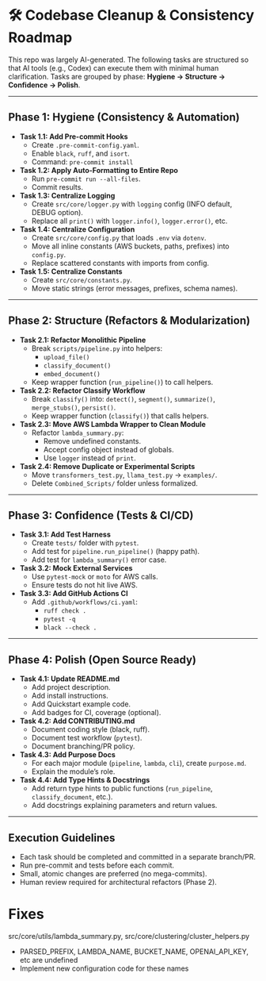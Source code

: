 # 🛠 Codebase Cleanup & Consistency Roadmap

This repo was largely AI-generated. The following tasks are structured so that AI tools (e.g., Codex) can execute them with minimal human clarification. Tasks are grouped by phase: **Hygiene → Structure → Confidence → Polish**.

---

## Phase 1: Hygiene (Consistency & Automation)

- **Task 1.1: Add Pre-commit Hooks**    
    - Create `.pre-commit-config.yaml`.        
    - Enable `black`, `ruff`, and `isort`.        
    - Command: `pre-commit install`        
- **Task 1.2: Apply Auto-Formatting to Entire Repo**    
    - Run `pre-commit run --all-files`.        
    - Commit results.        
- **Task 1.3: Centralize Logging**    
    - Create `src/core/logger.py` with `logging` config (INFO default, DEBUG option).        
    - Replace all `print()` with `logger.info()`, `logger.error()`, etc.        
- **Task 1.4: Centralize Configuration**    
    - Create `src/core/config.py` that loads `.env` via `dotenv`.        
    - Move all inline constants (AWS buckets, paths, prefixes) into `config.py`.        
    - Replace scattered constants with imports from config.        
- **Task 1.5: Centralize Constants**    
    - Create `src/core/constants.py`.        
    - Move static strings (error messages, prefixes, schema names). 

---

## Phase 2: Structure (Refactors & Modularization)

- **Task 2.1: Refactor Monolithic Pipeline**    
    - Break `scripts/pipeline.py` into helpers:        
        - `upload_file()`            
        - `classify_document()`            
        - `embed_document()`            
    - Keep wrapper function (`run_pipeline()`) to call helpers.        
- **Task 2.2: Refactor Classify Workflow**    
    - Break `classify()` into: `detect()`, `segment()`, `summarize()`, `merge_stubs()`, `persist()`.        
    - Keep wrapper function (`classify()`) that calls helpers.        
- **Task 2.3: Move AWS Lambda Wrapper to Clean Module**    
    - Refactor `lambda_summary.py`:        
        - Remove undefined constants.            
        - Accept config object instead of globals.            
        - Use `logger` instead of `print`.            
- **Task 2.4: Remove Duplicate or Experimental Scripts**    
    - Move `transformers_test.py`, `llama_test.py` → `examples/`. 
    - Delete `Combined_Scripts/` folder unless formalized.        

---

## Phase 3: Confidence (Tests & CI/CD)

- **Task 3.1: Add Test Harness**    
    - Create `tests/` folder with `pytest`.        
    - Add test for `pipeline.run_pipeline()` (happy path).        
    - Add test for `lambda_summary()` error case.        
- **Task 3.2: Mock External Services**    
    - Use `pytest-mock` or `moto` for AWS calls.        
    - Ensure tests do not hit live AWS.        
- **Task 3.3: Add GitHub Actions CI**    
    - Add `.github/workflows/ci.yaml`:        
        - `ruff check .`            
        - `pytest -q`            
        - `black --check .`            

---

## Phase 4: Polish (Open Source Ready)

- **Task 4.1: Update README.md**    
    - Add project description.        
    - Add install instructions.        
    - Add Quickstart example code.        
    - Add badges for CI, coverage (optional).        
- **Task 4.2: Add CONTRIBUTING.md**    
    - Document coding style (black, ruff).        
    - Document test workflow (`pytest`).        
    - Document branching/PR policy.        
- **Task 4.3: Add Purpose Docs**    
    - For each major module (`pipeline`, `lambda`, `cli`), create `purpose.md`.        
    - Explain the module’s role.        
- **Task 4.4: Add Type Hints & Docstrings**    
    - Add return type hints to public functions (`run_pipeline`, `classify_document`, etc.).        
    - Add docstrings explaining parameters and return values.        

---

## Execution Guidelines

- Each task should be completed and committed in a separate branch/PR.    
- Run pre-commit and tests before each commit.    
- Small, atomic changes are preferred (no mega-commits).    
- Human review required for architectural refactors (Phase 2).

# Fixes

src/core/utils/lambda_summary.py, src/core/clustering/cluster_helpers.py
- PARSED_PREFIX, LAMBDA_NAME, BUCKET_NAME, OPENAI_API_KEY, etc are undefined
- Implement new configuration code for these names

